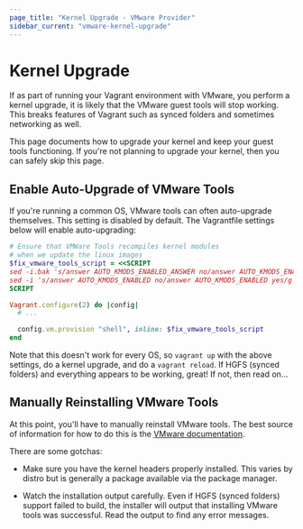 ```yaml
---
page_title: "Kernel Upgrade - VMware Provider"
sidebar_current: "vmware-kernel-upgrade"
---
```


# Kernel Upgrade

If as part of running your Vagrant environment with VMware, you perform
a kernel upgrade, it is likely that the VMware guest tools will stop working.
This breaks features of Vagrant such as synced folders and sometimes
networking as well.

This page documents how to upgrade your kernel and keep your guest tools
functioning. If you're not planning to upgrade your kernel, then you can safely
skip this page.

## Enable Auto-Upgrade of VMware Tools

If you're running a common OS, VMware tools can often auto-upgrade themselves.
This setting is disabled by default. The Vagrantfile settings below will
enable auto-upgrading:

```ruby
# Ensure that VMWare Tools recompiles kernel modules
# when we update the linux images
$fix_vmware_tools_script = <<SCRIPT
sed -i.bak 's/answer AUTO_KMODS_ENABLED_ANSWER no/answer AUTO_KMODS_ENABLED_ANSWER yes/g' /etc/vmware-tools/locations
sed -i 's/answer AUTO_KMODS_ENABLED no/answer AUTO_KMODS_ENABLED yes/g' /etc/vmware-tools/locations
SCRIPT

Vagrant.configure(2) do |config|
  # ...

  config.vm.provision "shell", inline: $fix_vmware_tools_script
end
```

Note that this doesn't work for every OS, so `vagrant up` with the above
settings, do a kernel upgrade, and do a `vagrant reload`. If HGFS (synced
folders) and everything appears to be working, great! If not, then read on...

## Manually Reinstalling VMware Tools

At this point, you'll have to manually reinstall VMware tools. The best
source of information for how to do this is the
[VMware documentation](http://kb.vmware.com/selfservice/microsites/search.do?language=en_US&cmd=displayKC&externalId=1018414).

There are some gotchas:

  * Make sure you have the kernel headers properly installed. This varies
    by distro but is generally a package available via the package manager.

  * Watch the installation output carefully. Even if HGFS (synced folders)
    support failed to build, the installer will output that installing VMware
    tools was successful. Read the output to find any error messages.
